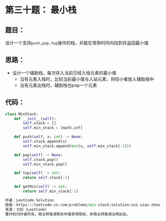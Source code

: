 # 第三十题： 最小栈

## 题目：

设计一个支持`push,pop,top`操作的栈，并能在常熟时间内找到并返回最小值

## 思路：

- 设计一个辅助栈，每次存入当前已经入栈元素的最小值
  - 当有元素入栈时，比较当前最小值与入站元素，将较小者放入辅助栈中
  - 当有元素出栈时，辅助栈也pop一个元素

## 代码：

```python
class MinStack:
    def __init__(self):
        self.stack = []
        self.min_stack = [math.inf]

    def push(self, x: int) -> None:
        self.stack.append(x)
        self.min_stack.append(min(x, self.min_stack[-1]))

    def pop(self) -> None:
        self.stack.pop()
        self.min_stack.pop()

    def top(self) -> int:
        return self.stack[-1]

    def getMin(self) -> int:
        return self.min_stack[-1]

作者：LeetCode-Solution
链接：https://leetcode-cn.com/problems/min-stack/solution/zui-xiao-zhan-by-leetcode-solution/
来源：力扣（LeetCode）
著作权归作者所有。商业转载请联系作者获得授权，非商业转载请注明出处。
```

